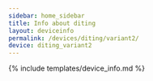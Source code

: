 ```yaml
---
sidebar: home_sidebar
title: Info about diting
layout: deviceinfo
permalink: /devices/diting/variant2/
device: diting_variant2
---
```

{% include templates/device_info.md %}
